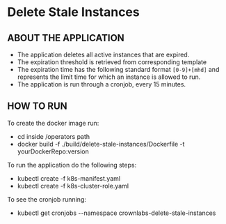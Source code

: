 # Delete Stale Instances

## ABOUT THE APPLICATION

- The application deletes all active instances that are expired.
- The expiration threshold is retrieved from corresponding template
- The expiration time has the following standard format `[0-9]+[mhd]` and
represents the limit time for which an instance is allowed to run.
- The application is run through a cronjob, every 15 minutes.

## HOW TO RUN

To create the docker image run:
- cd inside /operators path
- docker build -f ./build/delete-stale-instances/Dockerfile -t yourDockerRepo:version

To run the application do the following steps:
- kubectl create -f k8s-manifest.yaml
- kubectl create -f k8s-cluster-role.yaml

To see the cronjob running:
- kubectl get cronjobs --namespace crownlabs-delete-stale-instances

